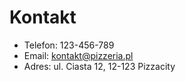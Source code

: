 # Kontakt 
 
- Telefon: 123-456-789 
- Email: kontakt@pizzeria.pl 
- Adres: ul. Ciasta 12, 12-123 Pizzacity 
